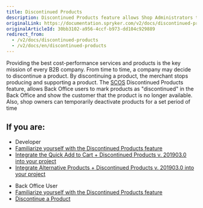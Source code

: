 ```yaml
---
title: Discontinued Products
description: Discontinued Products feature allows Shop Administrators to mark products as "discontinued" and show the customer that the product is no longer available.
originalLink: https://documentation.spryker.com/v2/docs/discontinued-products
originalArticleId: 30bb3102-a956-4ccf-b973-dd104c929889
redirect_from:
  - /v2/docs/discontinued-products
  - /v2/docs/en/discontinued-products
---
```


Providing the best cost-performance services and products is the key mission of every B2B company. From time to time, a company may decide to discontinue a product. By discontinuing a product, the merchant stops producing and supporting a product. The [SCOS](/docs/scos/user/intro-to-spryker/{{site.version}}/about-spryker.html) Discontinued Products feature, allows Back Office users to mark products as "discontinued" in the Back Office and show the customer that the product is no longer available. Also, shop owners can temporarily deactivate products for a set period of time

## If you are:

<div class="mr-container">
    <div class="mr-list-container">
        <!-- col1 -->
        <div class="mr-col">
            <ul class="mr-list mr-list-green">
                <li class="mr-title">Developer</li>
                <li><a href="https://documentation.spryker.com/v2/docs/discontinued-products-overview" class="mr-link">Familiarize yourself with the Discontinued Products feature</a></li>
                <li><a href="https://documentation.spryker.com/v2/docs/quick-order-discontinued-products-feature-integration-201903" class="mr-link">Integrate the Quick Add to Cart + Discontinued Products v. 201903.0 into your project</a></li>
                <li><a href="https://documentation.spryker.com/v2/docs/alternative-products-discontinued-products-feature-integration-201903" class="mr-link">Integrate Alternative Products + Discontinued Products v. 201903.0 into your project</a></li>
            </ul>
        </div>
        <!-- col2 -->
        <div class="mr-col">
            <ul class="mr-list mr-list-blue">
                <li class="mr-title"> Back Office User</li>
               <li><a href="https://documentation.spryker.com/v2/docs/discontinued-products-overview" class="mr-link">Familiarize yourself with the Discontinued Products feature</a></li>
                <li><a href="https://documentation.spryker.com/v2/docs/discontinuing-a-product" class="mr-link">Discontinue a Product</a></li>
            </ul>
        </div>
    </div>
</div>
